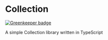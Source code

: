 # Collection

[![Greenkeeper badge](https://badges.greenkeeper.io/Colonise/Collection.svg)](https://greenkeeper.io/)

A simple Collection library written in TypeScript
